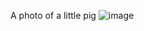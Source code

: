 A photo of a little pig
![image](https://user-images.githubusercontent.com/80053260/116380253-5dcfab00-a846-11eb-9771-d0570b43a5ff.png)
